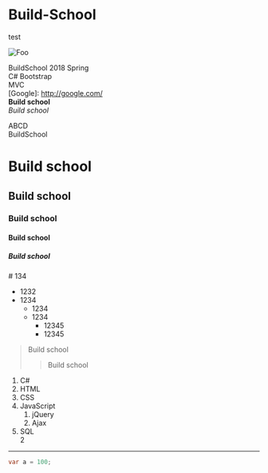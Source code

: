 # Build-School
test  

![Foo](https://markdown.tw/images/208x128.png "MarkDown")

BuildSchool 2018 Spring  
C# Bootstrap  
MVC  
[Google]: http://google.com/  
**Build school**  
*Build school*  

ABCD  
BuildSchool

# Build school  
## Build school  
### Build school  
#### Build school  
##### Build school  

\# 134  
* 1232
* 1234  
    * 1234  
    * 1234  
        * 12345
        * 12345

> Build school  
>> Build school

1. C#
2. HTML
3. CSS
4. JavaScript  
    1. jQuery
    2. Ajax
5. SQL  
2 
---
```csharp
var a = 100;

